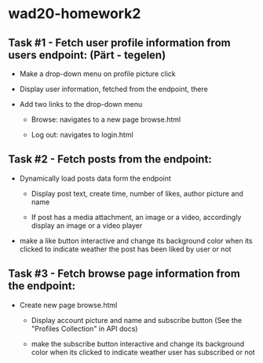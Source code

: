 # wad20-homework2

## Task #1 - Fetch user profile information from users endpoint: (Pärt - tegelen)

- Make a drop-down menu on profile picture click

- Display user information, fetched from the endpoint, there

- Add two links to the drop-down menu

    - Browse: navigates to a new page browse.html

    - Log out: navigates to login.html

## Task #2 - Fetch posts from the endpoint:

- Dynamically load posts data form the endpoint

    - Display post text, create time, number of likes, author picture and name

    - If post has a media attachment, an image or a video, accordingly display an image or a video player

- make a like button interactive and change its background color when its clicked to indicate weather the post has been liked by user or not

## Task #3 - Fetch browse page information from the endpoint:

- Create new page browse.html

    - Display account picture and name and subscribe button (See the "Profiles Collection" in API docs)

    - make the subscribe button interactive and change its background color when its clicked to indicate weather user has subscribed or not
